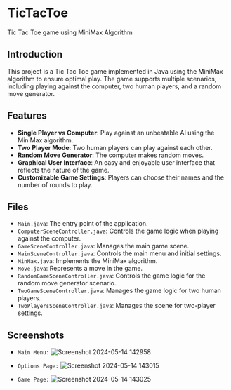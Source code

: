 # TicTacToe

Tic Tac Toe game using MiniMax Algorithm

## Introduction

This project is a Tic Tac Toe game implemented in Java using the MiniMax algorithm to ensure optimal play. The game supports multiple scenarios, including playing against the computer, two human players, and a random move generator.

## Features

- **Single Player vs Computer**: Play against an unbeatable AI using the MiniMax algorithm.
- **Two Player Mode**: Two human players can play against each other.
- **Random Move Generator**: The computer makes random moves.
- **Graphical User Interface**: An easy and enjoyable user interface that reflects the nature of the game.
- **Customizable Game Settings**: Players can choose their names and the number of rounds to play.

## Files

- `Main.java`: The entry point of the application.
- `ComputerSceneController.java`: Controls the game logic when playing against the computer.
- `GameSceneController.java`: Manages the main game scene.
- `MainSceneController.java`: Controls the main menu and initial settings.
- `MinMax.java`: Implements the MiniMax algorithm.
- `Move.java`: Represents a move in the game.
- `RandomGameSceneController.java`: Controls the game logic for the random move generator scenario.
- `TwoGameSceneController.java`: Manages the game logic for two human players.
- `TwoPlayersSceneController.java`: Manages the scene for two-player settings.

## Screenshots

- `Main Menu:`
![Screenshot 2024-05-14 142958](https://github.com/yousef-isaifan/TicTacToe/assets/123752513/752ca88a-881d-4c7b-a55a-011dd08d47f2)

- `Options Page:`
![Screenshot 2024-05-14 143015](https://github.com/yousef-isaifan/TicTacToe/assets/123752513/64130a15-05a8-4c85-add5-56083d29d493)

- `Game Page:`
![Screenshot 2024-05-14 143025](https://github.com/yousef-isaifan/TicTacToe/assets/123752513/c2a11f64-af91-4d6e-ae46-383c8721a206)



